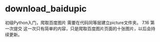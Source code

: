 # download_baidupic
初级Python入门，爬取百度图片
需要在代码同等层建立picture文件夹。
7.16
第一次提交
  这一次只有简单的内容，只是爬取百度图片页面的十张图片，以后会持续更新。